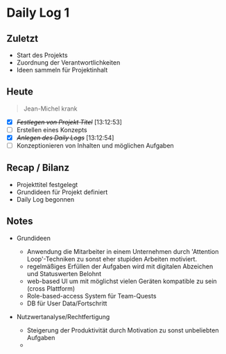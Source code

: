 # Daily Log 1

## Zuletzt
- Start des Projekts
- Zuordnung der Verantwortlichkeiten
- Ideen sammeln für Projektinhalt

## Heute
> Jean-Michel krank

- [X] ~~*Festlegen von Projekt Titel*~~ [13:12:53]
- [ ] Erstellen eines Konzepts
- [X] ~~*Anlegen des Daily Logs*~~ [13:12:54]
- [ ] Konzeptionieren von Inhalten und möglichen Aufgaben

## Recap / Bilanz

- Projekttitel festgelegt
- Grundideen für Projekt definiert
- Daily Log begonnen

## Notes

- Grundideen
  - Anwendung die Mitarbeiter in einem Unternehmen durch 'Attention Loop'-Techniken zu sonst eher stupiden Arbeiten motiviert.
  - regelmäßiges Erfüllen der Aufgaben wird mit digitalen Abzeichen und Statuswerten Belohnt
  - web-based UI um mit möglichst vielen Geräten kompatible zu sein (cross Plattform)
  - Role-based-access System für Team-Quests
  - DB für User Data/Fortschritt

- Nutzwertanalyse/Rechtfertigung
  - Steigerung der Produktivität durch Motivation zu sonst unbeliebten Aufgaben
  - 
